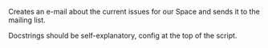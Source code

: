 Creates an e-mail about the current issues for our Space and sends it to the 
mailing list.

Docstrings should be self-explanatory, config at the top of the script.
